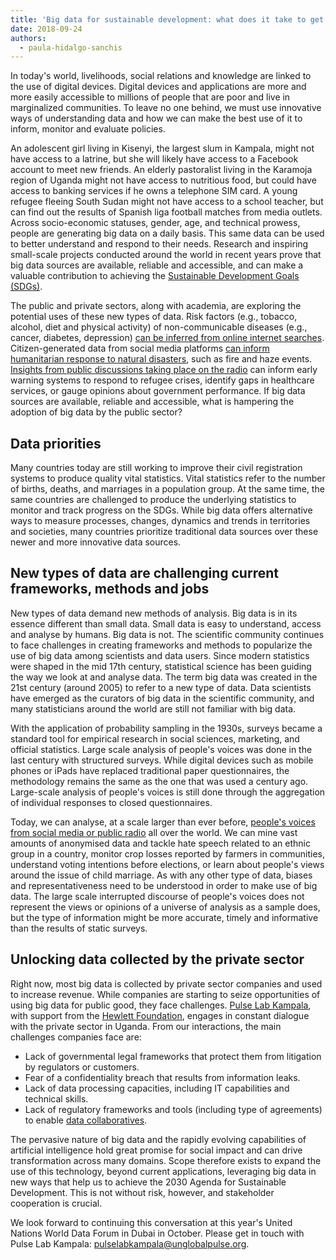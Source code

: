 ```yaml
---
title: 'Big data for sustainable development: what does it take to get to the next level?'
date: 2018-09-24
authors:
  - paula-hidalgo-sanchis
---
```


In today's world, livelihoods, social relations and knowledge are linked to the use of digital devices. Digital devices and applications are more and more easily accessible to millions of people that are poor and live in marginalized communities. To leave no one behind, we must use innovative ways of understanding data and how we can make the best use of it to inform, monitor and evaluate policies.

An adolescent girl living in Kisenyi, the largest slum in Kampala, might not have access to a latrine, but she will likely have access to a Facebook account to meet new friends. An elderly pastoralist living in the Karamoja region of Uganda might not have access to nutritious food, but could have access to banking services if he owns a telephone SIM card. A young refugee fleeing South Sudan might not have access to a school teacher, but can find out the results of Spanish liga football matches from media outlets. Across socio-economic statuses, gender, age, and technical prowess, people are generating big data on a daily basis. This same data can be used to better understand and respond to their needs. Research and inspiring small-scale projects conducted around the world in recent years prove that big data sources are available, reliable and accessible, and can make a valuable contribution to achieving the [Sustainable Development Goals (SDGs)](https://sustainabledevelopment.un.org/sdgs).

The public and private sectors, along with academia, are exploring the potential uses of these new types of data. Risk factors (e.g., tobacco, alcohol, diet and physical activity) of non-communicable diseases (e.g., cancer, diabetes, depression) [can be inferred from online internet searches](https://www.unglobalpulse.org/projects/non-communicable-diseases). Citizen-generated data from social media platforms [can inform humanitarian response to natural disasters](https://www.unglobalpulse.org/projects/haze-gazer-a-crisis-analysis-tool), such as fire and haze events. [Insights from public discussions taking place on the radio](https://www.unglobalpulse.org/projects/bringing-peoples-voices-radio-content-analysis-respond-refugee-crisis) can inform early warning systems to respond to refugee crises, identify gaps in healthcare services, or gauge opinions about government performance. If big data sources are available, reliable and accessible, what is hampering the adoption of big data by the public sector?

## Data priorities

Many countries today are still working to improve their civil registration systems to produce quality vital statistics. Vital statistics refer to the number of births, deaths, and marriages in a population group. At the same time, the same countries are challenged to produce the underlying statistics to monitor and track progress on the SDGs. While big data offers alternative ways to measure processes, changes, dynamics and trends in territories and societies, many countries prioritize traditional data sources over these newer and more innovative data sources.

## New types of data are challenging current frameworks, methods and jobs

New types of data demand new methods of analysis. Big data is in its essence different than small data. Small data is easy to understand, access and analyse by humans. Big data is not. The scientific community continues to face challenges in creating frameworks and methods to popularize the use of big data among scientists and data users. Since modern statistics were shaped in the mid 17th century, statistical science has been guiding the way we look at and analyse data. The term big data was created in the 21st century (around 2005) to refer to a new type of data. Data scientists have emerged as the curators of big data in the scientific community, and many statisticians around the world are still not familiar with big data.

With the application of probability sampling in the 1930s, surveys became a standard tool for empirical research in social sciences, marketing, and official statistics. Large scale analysis of people's voices was done in the last century with structured surveys. While digital devices such as mobile phones or iPads have replaced traditional paper questionnaires, the methodology remains the same as the one that was used a century ago. Large-scale analysis of people's voices is still done through the aggregation of individual responses to closed questionnaires.

Today, we can analyse, at a scale larger than ever before, [people's voices from social media or public radio](http://unglobalpulse.org/sites/default/files/Radio%20Analysis%20Report_Preview%20%283%29.pdf) all over the world. We can mine vast amounts of anonymised data and tackle hate speech related to an ethnic group in a country, monitor crop losses reported by farmers in communities, understand voting intentions before elections, or learn about people's views around the issue of child marriage. As with any other type of data, biases and representativeness need to be understood in order to make use of big data. The large scale interrupted discourse of people's voices does not represent the views or opinions of a universe of analysis as a sample does, but the type of information might be more accurate, timely and informative than the results of static surveys.

## Unlocking data collected by the private sector

Right now, most big data is collected by private sector companies and used to increase revenue. While companies are starting to seize opportunities of using big data for public good, they face challenges. [Pulse Lab Kampala](https://www.unglobalpulse.org/kampala), with support from the [Hewlett Foundation](https://hewlett.org/strategy/citizen-voices-and-evidence-informed-policy/), engages in constant dialogue with the private sector in Uganda. From our interactions, the main challenges companies face are:

- Lack of governmental legal frameworks that protect them from litigation by regulators or customers.
- Fear of a confidentiality breach that results from information leaks.
- Lack of data processing capacities, including IT capabilities and technical skills.
- Lack of regulatory frameworks and tools (including type of agreements) to enable [data collaboratives](https://datastewards.net/).

The pervasive nature of big data and the rapidly evolving capabilities of artificial intelligence hold great promise for social impact and can drive transformation across many domains. Scope therefore exists to expand the use of this technology, beyond current applications, leveraging big data in new ways that help us to achieve the 2030 Agenda for Sustainable Development. This is not without risk, however, and stakeholder cooperation is crucial.

We look forward to continuing this conversation at this year's United Nations World Data Forum in Dubai in October. Please get in touch with Pulse Lab Kampala: <pulselabkampala@unglobalpulse.org>.
